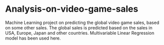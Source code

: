 # Analysis-on-video-game-sales
Machine Learning project on predicting the global video game sales, based on some other sales.
The global sales is predicted based on the sales in USA, Europe, Japan and other countries.
Multivariable Linear Regression model has been used here.
